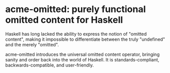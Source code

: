 # acme-omitted: purely functional omitted content for Haskell

Haskell has long lacked the ability to express the notion of "omitted content",
making it impossible to differentiate between the truly "undefined" and
the merely "omitted".

acme-omitted introduces the universal omitted content operator, bringing sanity
and order back into the world of Haskell. It is standards-compliant,
backwards-compatible, and user-friendly.
